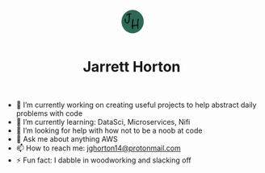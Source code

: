 <p align="center">
  <a href="https://www.gatsbyjs.com">
    <img alt="Gatsby" src="./icon2.png" width="60" style="border-radius: 50%" />
  </a>
</p>
<h1 align="center">
  Jarrett Horton
</h1>
<br/>

- 🔭 I’m currently working on creating useful projects to help abstract daily problems with code
- 🌱 I’m currently learning: DataSci, Microservices, Nifi
- 🤔 I’m looking for help with how not to be a noob at code
- 💬 Ask me about anything AWS
- 📫 How to reach me: jghorton14@protonmail.com
- ⚡ Fun fact: I dabble in woodworking and slacking off
